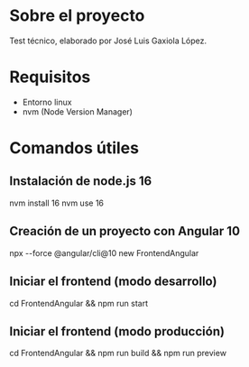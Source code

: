 # Sobre el proyecto
Test técnico, elaborado por José Luis Gaxiola López.

# Requisitos
- Entorno linux
- nvm (Node Version Manager)

# Comandos útiles
## Instalación de node.js 16
nvm install 16
nvm use 16

## Creación de un proyecto con Angular 10
npx --force @angular/cli@10 new FrontendAngular

## Iniciar el frontend (modo desarrollo)
cd FrontendAngular && npm run start

## Iniciar el frontend (modo producción)
cd FrontendAngular && npm run build && npm run preview
